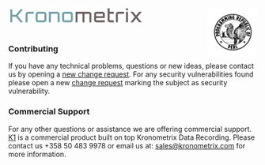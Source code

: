 <img src="/docs/img/k-logo.png" align="left" height="35" width="275" />
<img src="/docs/img/perl_logo.png" align="right" height="100" width="100" />
<br/><br/>
<br/>

### Contributing

If you have any technical problems, questions or new ideas, please
contact us by opening a [new change request](https://gitlab.com/kronometrix/recording/issues). For any security vulnerabilities found please open a new
[change request](https://gitlab.com/kronometrix/recording/issues) marking
the subject as security vulnerability.


### Commercial Support
For any other questions or assistance we are offering commercial support.
[K1](https://www.kronometrix.com/k1) is a commercial product built on top 
Kronometrix Data Recording. Please contact us +358 50 483 9978 or email us at: 
sales@kronometrix.com for more information.
